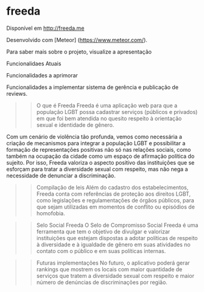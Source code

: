 freeda
======
Disponível em http://freeda.me

Desenvolvido com [Meteor] (https://www.meteor.com/).

Para saber mais sobre o projeto, visualize a apresentação


Funcionalidaes Atuais

Funcionalidades a aprimorar

Funcionalidades a implementar
sistema de gerência e publicação de reviews.


>> O que é Freeda
Freeda é uma aplicação web para que a população LGBT possa cadastrar serviços (públicos e privados) em que foi bem atendida no quesito respeito à orientação sexual e identidade de gênero.

Com um cenário de violência tão profunda, vemos como necessária a criação de mecanismos para integrar a população LGBT e possibilitar a formação de representações positivas não só nas relações sociais, como também na ocupação da cidade como um espaço de afirmação política do sujeito. Por isso, Freeda valoriza o aspecto positivo das instituições que se esforçam para tratar a diversidade sexual com respeito, mas não nega a necessidade de denunciar a discriminação.

>> Compilação de leis
Além do cadastro dos estabelecimentos, Freeda conta com referências de proteção aos direitos LGBT, como legislações e regulamentações de órgãos públicos, para que sejam utilizadas em momentos de conflito ou episódios de homofobia.

>> Selo Social Freeda
O Selo de Compromisso Social Freeda é uma ferramenta que tem o objetivo de divulgar e valorizar instituições que estejam dispostas a adotar políticas de respeito à diversidade e à igualdade de gênero em suas atividades no contato com o público e em suas políticas internas.

>> Futuras implementações
No futuro, o aplicativo poderá gerar rankings que mostrem os locais com maior quantidade de serviços que tratem a diversidade sexual com respeito e maior número de denúncias de discriminações por região.
